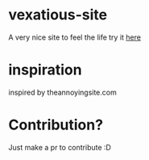 # vexatious-site
A very nice site to feel the life
try it [here](https://semant.is-a.dev/vexatious-site)
# inspiration
inspired by theannoyingsite.com

# Contribution?
Just make a pr to contribute :D
